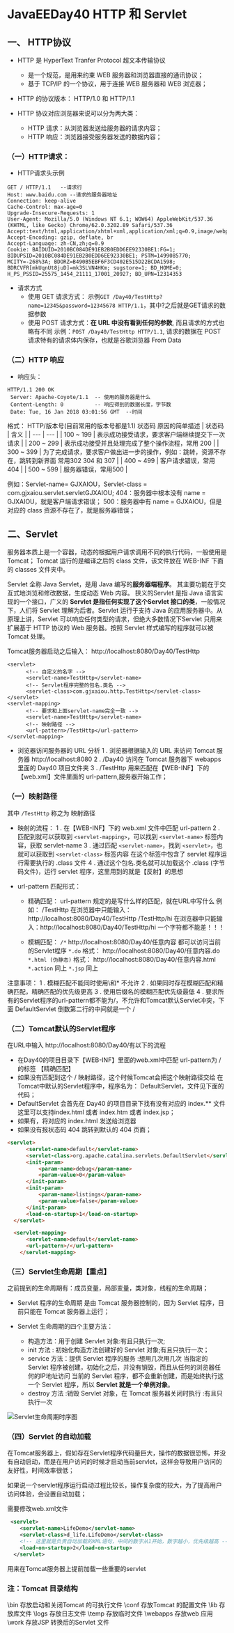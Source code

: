 # JavaEEDay40 HTTP 和 Servlet

## 一、 HTTP协议

- HTTP 是 HyperText Tranfer Protocol 超文本传输协议
  - 是一个规范，是用来约束 WEB 服务器和浏览器直接的通讯协议；
  - 基于 TCP/IP 的一个协议，用于连接 WEB 服务器和 WEB 浏览器；
- HTTP 的协议版本：
 HTTP/1.0 和 HTTP/1.1

- HTTP 协议对应浏览器来说可以分为两大类：
  - HTTP 请求：从浏览器发送给服务器的请求内容；
  - HTTP 响应：浏览器接受服务器发送的数据内容；

### （一）HTTP请求：
  - HTTP请求头示例
```http
GET / HTTP/1.1   --请求行
Host: www.baidu.com --请求的服务器地址
Connection: keep-alive
Cache-Control: max-age=0
Upgrade-Insecure-Requests: 1
User-Agent: Mozilla/5.0 (Windows NT 6.1; WOW64) AppleWebKit/537.36 (KHTML, like Gecko) Chrome/62.0.3202.89 Safari/537.36
Accept:text/html,application/xhtml+xml,application/xml;q=0.9,image/webp,image/apng,*/*;q=0.8
Accept-Encoding: gzip, deflate, br
Accept-Language: zh-CN,zh;q=0.9
Cookie: BAIDUID=2010BC084DE91EB2B0EDD6EE92330BE1:FG=1; BIDUPSID=2010BC084DE91EB2B0EDD6EE92330BE1; PSTM=1499085770; MCITY=-268%3A; BDORZ=B490B5EBF6F3CD402E515D22BCDA1598; BDRCVFR[mkUqnUt8juD]=mk3SLVN4HKm; sugstore=1; BD_HOME=0; H_PS_PSSID=25575_1454_21111_17001_20927; BD_UPN=12314353
```

- 请求方式
    - 使用 GET 请求方式：
    示例`GET /Day40/TestHttp?name=12345&password=12345678 HTTP/1.1`，其中?之后就是GET请求的数据参数
    - 使用 POST 请求方式：**在 URL 中没有看到任何的参数**, 而且请求的方式也略有不同
    示例：`POST /Day40/TestHttp HTTP/1.1`, 请求的数据在 POST 请求特有的请求体内保存，也就是谷歌浏览器 From Data

### （二）HTTP 响应 

- 响应头：
```http
HTTP/1.1 200 OK
 Server: Apache-Coyote/1.1  -- 使用的服务器是什么
 Content-Length: 0          -- 响应得到的数据长度，字节数
 Date: Tue, 16 Jan 2018 03:01:56 GMT  --时间
```
格式：
 HTTP/版本号(目前常用的版本号都是1.1) 状态码  原因的简单描述
| 状态码 | 含义 |
| --- | --- |
| 100 ~ 199 | 表示成功接受请求，要求客户端继续提交下一次请求 |
| 200 ~ 299 | 表示成功接受并且处理完成了整个操作流程，常用 200 |
| 300 ~ 399 | 为了完成请求，要求客户做出进一步的操作，例如：跳转，资源不存在，跳转到新界面 常用302 304 和 307 |
| 400 ~ 499 | 客户请求错误，常用404 |
| 500 ~ 599 | 服务器错误，常用500 |

例如：Servlet-name= GJXAIOU，Servlet-class = com.gjxaiou.servlet.servletGJXAIOU;
404：服务器中根本没有 name = GJXAIOU，就是客户端请求错误；
500：服务器中有 name = GJXAIOU，但是对应的 class 资源不存在了，就是服务器错误；


## 二、Servlet

服务器本质上是一个容器，动态的根据用户请求调用不同的执行代码，一般使用是 Tomcat；
Tomcat 运行的是编译之后的 class 文件，该文件放在 WEB-INF 下面的 classes 文件夹中。

Servlet 全称 Java Servlet，是用 Java 编写的**服务器端程序**。 其主要功能在于交互式地浏览和修改数据，生成动态 Web 内容。
狭义的Servlet 是指 Java 语言实现的一个接口，广义的 **Servlet 是指任何实现了这个Servlet 接口的类**，一般情况下，人们将 Servlet 理解为后者。Servlet 运行于支持 Java 的应用服务器中。从原理上讲，Servlet 可以响应任何类型的请求，但绝大多数情况下Servlet 只用来扩展基于 HTTP 协议的 Web 服务器。按照 Servlet 样式编写的程序就可以被 Tomcat 处理。

Tomcat服务器启动之后输入： http://localhost:8080/Day40/TestHttp
```web_xml
<servlet>
      <!-- 自定义的名字 -->
      <servlet-name>TestHttp</servlet-name>
      <!-- Servlet程序完整的包名.类名 -->
      <servlet-class>com.gjxaiou.http.TestHttp</servlet-class>
</servlet>
<servlet-mapping>
      <!-- 要求和上面servlet-name完全一致 -->
      <servlet-name>TestHttp</servlet-name>
      <!-- 映射路径 -->
      <url-pattern>/TestHttp</url-pattern>
</servlet-mapping>
```
- 浏览器访问服务器的 URL 分析
 1 . 浏览器根据输入的 URL 来访问 Tomcat 服务器 http://localhost:8080
  2 . /Day40 访问在 Tomcat 服务器下 webapps 里面的 Day40 项目文件夹
  3 . /TestHttp 用来匹配在【WEB-INF】下的【web.xml】文件里面的 url-pattern,服务器开始工作；
 ​

### （一）映射路径
其中 `/TestHttp` 称之为 映射路径
- 映射的流程：
 1 . 在【WEB-INF】下的 web.xml 文件中匹配 url-pattern
  2 . 匹配到就可以获取到  `<servlet-mapping>`，可以找到 `<servlet-name>` 标签内容，获取 servlet-name
  3 . 通过匹配 `<servlet-name>`，找到 `<servlet>`，也就可以获取到 `<servlet-class>` 标签内容
  在这个标签中包含了 servlet 程序运行需要执行的 .class 文件
  4 . 通过这个包名.类名就可以加载这个 .class (字节码文件)，运行 servlet 程序，这里用到的就是【反射】的思想

- url-pattern 匹配形式：
   - 精确匹配：
    url-pattern 规定的是写什么样的匹配，就在URL中写什么
     例如：
     /TestHttp 在浏览器中只能输入：http://localhost:8080/Day40/TestHttp
     /TestHttp/hi 在浏览器中只能输入：http://localhost:8080/Day40/TestHttp/hi
     一个字符都不能差！！！

   - 模糊匹配：
    `/*`   http://localhost:8080/Day40/任意内容      都可以访问当前的Servlet程序
     `*.do` 格式： http://localhost:8080/Day40/任意内容.do
     `*.html (伪静态)` 格式： http://localhost:8080/Day40/任意内容.html
     `*.action` 同上
     `*.jsp` 同上

 注意事项：
 1 . 模糊匹配不能同时使用\和* 不允许
 2 . 如果同时存在模糊匹配和精确匹配，精确匹配的优先级更高
 3 . 使用后缀名的模糊匹配优先级最低
 4 . 要求所有的Servlet程序的url-pattern都不能为/，不允许和Tomcat默认Servlet冲突，下面 DefaultServlet 倒数第二行的中间就是一个 /

### （二）Tomcat默认的Servlet程序 

在URL中输入 http://localhost:8080/Day40/有以下的流程
- 在Day40的项目目录下【WEB-INF】里面的web.xml中匹配 url-pattern为 / 的标签 【精确匹配】
- 如果没有匹配到这个 / 映射路径，这个时候Tomcat会把这个映射路径交给 在Tomcat中默认的Servlet程序中，程序名为： DefaultServlet，文件见下面的代码；
- DefaultServlet 会首先在 Day40 的项目目录下找有没有对应的 index.** 文件 
      这里可以支持index.html 或者 index.htm 或者 index.jsp；
-  如果有，将对应的 index.html 发送给浏览器
- 如果没有报状态码 404 跳转到默认的 404 页面；
```html
<servlet>
      <servlet-name>default</servlet-name>
      <servlet-class>org.apache.catalina.servlets.DefaultServlet</servlet-class>
      <init-param>
          <param-name>debug</param-name>
          <param-value>0</param-value>
      </init-param>
      <init-param>
          <param-name>listings</param-name>
          <param-value>false</param-value>
      </init-param>
      <load-on-startup>1</load-on-startup>
  </servlet>

  <servlet-mapping>
      <servlet-name>default</servlet-name>
      <url-pattern>/</url-pattern>
	</servlet-mapping>
```


### （三）Servlet生命周期【重点】

之前提到的生命周期有：成员变量，局部变量，类对象，线程的生命周期；

- Servlet 程序的生命周期
是由 Tomcat 服务器控制的，因为 Servlet 程序，目前只能在 Tomcat 服务器上运行；

- Servlet 生命周期的四个主要方法：
  - 构造方法：用于创建 Servlet 对象:有且只执行一次;
  - init 方法 : 初始化构造方法创建好的 Servlet 对象;有且只执行一次；
  - service 方法：提供 Servlet 程序的服务 :想用几次用几次
  当指定的 Servlet 程序被创建，初始化之后，并没有销毁，而且从任何的浏览器任何的IP地址访问
  当前的 Servlet 程序，都不会重新创建，而是始终执行这一个 Servlet 程序，所以 **Servlet 就是一个单例对象**。
   - destroy 方法 :销毁 Servlet 对象，在 Tomcat 服务器关闭时执行 :有且只执行一次

![Servlet生命周期时序图]($resource/Servlet%E7%94%9F%E5%91%BD%E5%91%A8%E6%9C%9F%E6%97%B6%E5%BA%8F%E5%9B%BE.png)


### （四）Servlet 的自动加载

在Tomcat服务器上，假如存在Servlet程序代码量巨大，操作的数据很恐怖，并没有自动启动，而是在用户访问的时候才启动当前servlet，这样会导致用户访问的友好性，时间效率很低；

如果说一个servlet程序运行启动过程比较长，操作复杂度的较大，为了提高用户访问体验，会设置自动加载；

需要修改web.xml文件
```xml
 <servlet>
    <servlet-name>LifeDemo</servlet-name>
    <servlet-class>d_life.LifeDemo</servlet-class>
    <!-- 这里就是负责自动加载的XML语句，中间的数字从1开始，数字越小，优先级越高 -->
    <load-on-startup>2</load-on-startup>
  </servlet>
```
用来在Tomcat服务器上提前加载一些重要的servlet


### 注：Tomcat 目录结构
\bin 存放启动和关闭Tomcat 的可执行文件
\conf 存放Tomcat 的配置文件
\lib 存放库文件
\logs 存放日志文件
\temp 存放临时文件
\webapps 存放web 应用
\work 存放JSP 转换后的Servlet 文件

